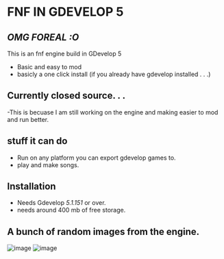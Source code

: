 # FNF IN GDEVELOP 5
## _OMG FOREAL :O_
This is an fnf engine build in GDevelop 5
- Basic and easy to mod
- basicly a one click install (if you already have gdevelop installed . . .)

## Currently closed source. . .
-This is becuase I am still working on the engine and making easier to mod and run better.


## stuff it can do

- Run on any platform you can export gdevelop games to.
- play and make songs.


## Installation

- Needs Gdevelop *5.1.151* or over.
- needs around 400 mb of free storage.
## A bunch of random images from the engine.
![image](https://user-images.githubusercontent.com/50245465/206621240-6d6e8aeb-87d1-4c4c-8c03-10c2549139f1.png)
![image](https://user-images.githubusercontent.com/50245465/206621316-0a56f817-3bf1-4b2b-a940-0bb4df547fd5.png)
